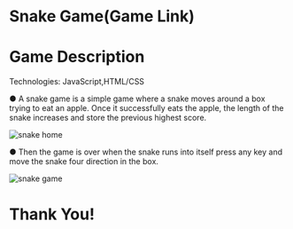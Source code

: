 # Snake Game(Game Link)

# Game Description

Technologies: JavaScript,HTML/CSS

● A snake game is a simple game where a snake moves around a box trying to eat an apple. Once
it successfully eats the apple, the length of the snake increases and store the previous highest score.



![snake home](https://user-images.githubusercontent.com/107112448/186656927-61d9d204-127a-4ce6-926f-b7421392e6c4.png)

● Then the game is over when the snake runs into itself press any key and move the snake four direction in the box.

![snake game](https://user-images.githubusercontent.com/107112448/186658369-7e0528e1-0d6b-4a7c-aa3e-afda9d59e582.png)

# Thank You!

